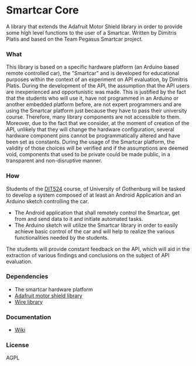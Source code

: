# Smartcar Core
A library that extends the Adafruit Motor Shield library in order to provide some high level functions to the user of a Smartcar. Written by Dimitris Platis and based on the Team Pegasus Smartcar project.

### What
This library is based on a specific hardware platform (an Arduino based remote controlled car), the "Smartcar" and is developed for educational purposes within the context of an experiment on API evaluation, by Dimitris Platis. During the development of the API, the assumption that the API users are inexperienced and opportunistic was made.
This is justified by the fact that the students who will use it, have not programmed in an Arduino or another embedded platform before, are not expert programmers and are using the Smartcar platform just because they have to pass their university course.
Therefore, many library components are not accessible to them. Moreover, due to the fact that we consider, at the moment of creation of the API, unlikely that they will change the hardware configuration, several hardware component pins cannot be programmatically altered and have been set as constants. During the usage of the Smartcar platform, the validity of those choices will be verified and if the assumptions are deemed void, components that used to be private could be made public, in a transparent and non-disruptive manner.

### How
Students of the [DIT524] course, of University of Gothenburg will be tasked to develop a system composed of at least an Android Application and an Arduino sketch controlling the car.
- The Android application that shall remotely control the Smartcar, get from and send data to it and initiate automated tasks.
- The Arduino sketch will utilize the Smartcar library in order to easily achieve basic control of the car and will help to realize the various functionalities needed by the students.

The students will provide constant feedback on the API, which will aid in the extraction of various findings and conclusions on the subject of API evaluation.

### Dependencies
- The smartcar hardware platform
- [Adafruit motor shield library]
- [Wire library]

### Documentation
- [Wiki]

[Adafruit motor shield library]:https://github.com/platisd/Adafruit-Motor-Shield-library
[Wiki]:https://github.com/platisd/smartcar_core/wiki
[Wire library]:http://arduino.cc/en/reference/Wire
[DIT524]:http://gul.gu.se/public/courseId/66245/coursePath/46825/ecp/lang-sv/publicPage.do

### License
AGPL